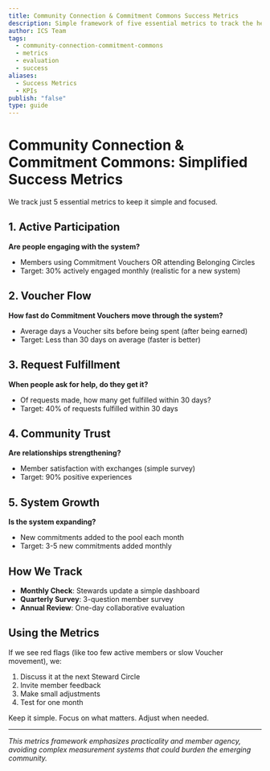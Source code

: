 ```yaml
---
title: Community Connection & Commitment Commons Success Metrics
description: Simple framework of five essential metrics to track the health and growth of the Community Connection & Commitment Commons system
author: ICS Team
tags:
  - community-connection-commitment-commons
  - metrics
  - evaluation
  - success
aliases:
  - Success Metrics
  - KPIs
publish: "false"
type: guide
---
```


# Community Connection & Commitment Commons: Simplified Success Metrics

We track just 5 essential metrics to keep it simple and focused.

## 1. Active Participation
**Are people engaging with the system?**
- Members using Commitment Vouchers OR attending Belonging Circles
- Target: 30% actively engaged monthly (realistic for a new system)

## 2. Voucher Flow
**How fast do Commitment Vouchers move through the system?**
- Average days a Voucher sits before being spent (after being earned)
- Target: Less than 30 days on average (faster is better)

## 3. Request Fulfillment
**When people ask for help, do they get it?**
- Of requests made, how many get fulfilled within 30 days?
- Target: 40% of requests fulfilled within 30 days

## 4. Community Trust
**Are relationships strengthening?**
- Member satisfaction with exchanges (simple survey)
- Target: 90% positive experiences

## 5. System Growth
**Is the system expanding?**
- New commitments added to the pool each month
- Target: 3-5 new commitments added monthly

## How We Track

- **Monthly Check**: Stewards update a simple dashboard
- **Quarterly Survey**: 3-question member survey
- **Annual Review**: One-day collaborative evaluation

## Using the Metrics

If we see red flags (like too few active members or slow Voucher movement), we:
1. Discuss it at the next Steward Circle
2. Invite member feedback
3. Make small adjustments
4. Test for one month

Keep it simple. Focus on what matters. Adjust when needed.

---

*This metrics framework emphasizes practicality and member agency, avoiding complex measurement systems that could burden the emerging community.*